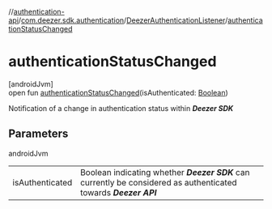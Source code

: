 //[authentication-api](../../../index.md)/[com.deezer.sdk.authentication](../index.md)/[DeezerAuthenticationListener](index.md)/[authenticationStatusChanged](authentication-status-changed.md)

# authenticationStatusChanged

[androidJvm]\
open fun [authenticationStatusChanged](authentication-status-changed.md)(isAuthenticated: [Boolean](https://kotlinlang.org/api/latest/jvm/stdlib/kotlin/-boolean/index.html))

Notification of a change in authentication status within ***Deezer SDK***

## Parameters

androidJvm

| | |
|---|---|
| isAuthenticated | Boolean indicating whether ***Deezer SDK*** can currently be considered as authenticated towards ***Deezer API*** |
